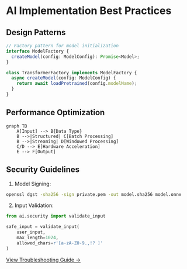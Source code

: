 # AI Implementation Best Practices

## Design Patterns
```typescript
// Factory pattern for model initialization
interface ModelFactory {
  createModel(config: ModelConfig): Promise<Model>;
}

class TransformerFactory implements ModelFactory {
  async createModel(config: ModelConfig) {
    return await loadPretrained(config.modelName);
  }
}
```

## Performance Optimization
```mermaid
graph TB
    A[Input] --> B{Data Type}
    B -->|Structured| C[Batch Processing]
    B -->|Streaming| D[Windowed Processing]
    C/D --> E[Hardware Acceleration]
    E --> F[Output]
```

## Security Guidelines
1. Model Signing:
```bash
openssl dgst -sha256 -sign private.pem -out model.sha256 model.onnx
```
2. Input Validation:
```python
from ai.security import validate_input

safe_input = validate_input(
    user_input,
    max_length=1024,
    allowed_chars=r'[a-zA-Z0-9.,!? ]'
)
```

[View Troubleshooting Guide →](../troubleshooting.md)